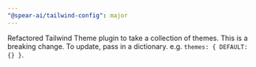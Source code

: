 ```yaml
---
"@spear-ai/tailwind-config": major
---
```


Refactored Tailwind Theme plugin to take a collection of themes. This is a breaking change. To update, pass in a dictionary. e.g. `themes: { DEFAULT: {} }`.
